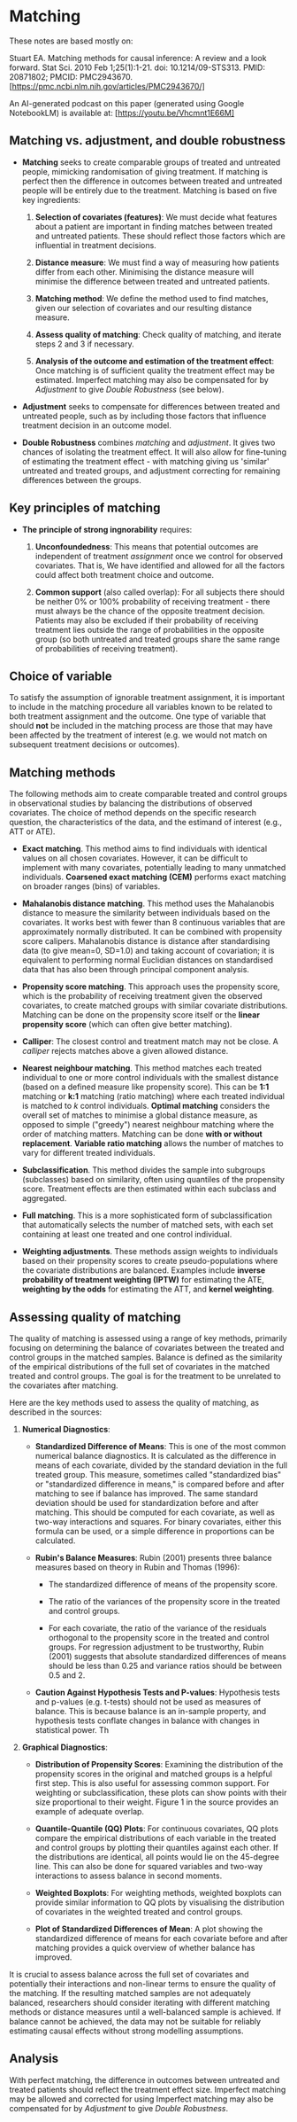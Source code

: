 # Matching

These notes are based mostly on:

Stuart EA. Matching methods for causal inference: A review and a look forward. Stat Sci. 2010 Feb 1;25(1):1-21. doi: 10.1214/09-STS313. PMID: 20871802; PMCID: PMC2943670. [https://pmc.ncbi.nlm.nih.gov/articles/PMC2943670/]

An AI-generated podcast on this paper (generated using Google NotebookLM) is available at: [https://youtu.be/Vhcmnt1E66M]

## Matching vs. adjustment, and double robustness

* **Matching** seeks to create comparable groups of treated and untreated people, mimicking randomisation of giving treatment. If matching is perfect then the difference in outcomes between treated and untreated people will be entirely due to the treatment. Matching is based on five key ingredients:

    1. **Selection of covariates (features)**: We must decide what features about a patient are important in finding matches between treated and untreated patients. These should reflect those factors which are influential in treatment decisions.
    
    2. **Distance measure**: We must find a way of measuring how patients differ from each other. Minimising the distance measure will minimise the difference between treated and untreated patients.
    
    3. **Matching method**: We define the method used to find matches, given our selection of covariates and our resulting distance measure.
    
    4. **Assess quality of matching**: Check quality of matching, and iterate steps 2 and 3 if necessary.
    
    5. **Analysis of the outcome and estimation of the treatment effect**: Once matching is of sufficient quality the treatment effect may be estimated. Imperfect matching may also be compensated for by *Adjustment* to give *Double Robustness* (see below).

* **Adjustment** seeks to compensate for differences between treated and untreated people, such as by including those factors that influence treatment decision in an outcome model. 

* **Double Robustness** combines *matching* and *adjustment*. It gives two chances of isolating the treatment effect. It will also allow for fine-tuning of estimating the treatment effect - with matching giving us 'similar' untreated and treated groups, and adjustment correcting for remaining differences between the groups.


## Key principles of matching

* **The principle of strong ingnorability** requires:

    1. **Unconfoundedness**: This means that potential outcomes are independent of treatment *assignment* once we control for observed covariates. That is, We have identified and allowed for all the factors could affect both treatment choice and outcome.
    
    2. **Common support** (also called overlap): For all subjects there should be neither 0% or 100% probability of receiving treatment - there must always be the chance of the opposite treatment decision. Patients may also be excluded if their probability of receiving treatment lies outside the range of probabilities in the opposite group (so both untreated and treated groups share the same range of probabilities of receiving treatment).


## Choice of variable

To satisfy the assumption of ignorable treatment assignment, it is important to include in the matching procedure all variables known to be related to both treatment assignment and the outcome. One type of variable that should **not** be included in the matching process are those that may have been affected by the treatment of interest (e.g. we would not match on subsequent treatment decisions or outcomes).


## Matching methods

The following methods aim to create comparable treated and control groups in observational studies by balancing the distributions of observed covariates. The choice of method depends on the specific research question, the characteristics of the data, and the estimand of interest (e.g., ATT or ATE).

* **Exact matching**. This method aims to find individuals with identical values on all chosen covariates. However, it can be difficult to implement with many covariates, potentially leading to many unmatched individuals. **Coarsened exact matching (CEM)** performs exact matching on broader ranges (bins) of variables.

* **Mahalanobis distance matching**. This method uses the Mahalanobis distance to measure the similarity between individuals based on the covariates. It works best with fewer than 8 continuous variables that are approximately normally distributed. It can be combined with propensity score calipers. Mahalanobis distance is distance after standardising data (to give mean=0, SD=1.0) and taking account of covariation; it is equivalent to performing normal Euclidian distances on standardised data that has also been through principal component analysis.

* **Propensity score matching**. This approach uses the propensity score, which is the probability of receiving treatment given the observed covariates, to create matched groups with similar covariate distributions. Matching can be done on the propensity score itself or the **linear propensity score** (which can often give better matching).

* **Calliper**: The closest control and treatment match may not be close. A *calliper* rejects matches above a given allowed distance.

* **Nearest neighbour matching**. This method matches each treated individual to one or more control individuals with the smallest distance (based on a defined measure like propensity score). This can be **1:1** matching or **k:1** matching (ratio matching) where each treated individual is matched to *k* control individuals. **Optimal matching** considers the overall set of matches to minimise a global distance measure, as opposed to simple ("greedy") nearest neighbour matching where the order of matching matters. Matching can be done **with or without replacement**. **Variable ratio matching** allows the number of matches to vary for different treated individuals.

* **Subclassification**. This method divides the sample into subgroups (subclasses) based on similarity, often using quantiles of the propensity score. Treatment effects are then estimated within each subclass and aggregated.

* **Full matching**. This is a more sophisticated form of subclassification that automatically selects the number of matched sets, with each set containing at least one treated and one control individual.

* **Weighting adjustments**. These methods assign weights to individuals based on their propensity scores to create pseudo-populations where the covariate distributions are balanced. Examples include **inverse probability of treatment weighting (IPTW)** for estimating the ATE, **weighting by the odds** for estimating the ATT, and **kernel weighting**.

## Assessing quality of matching

The quality of matching is assessed using a range of key methods, primarily focusing on determining the balance of covariates between the treated and control groups in the matched samples. Balance is defined as the similarity of the empirical distributions of the full set of covariates in the matched treated and control groups. The goal is for the treatment to be unrelated to the covariates after matching.

Here are the key methods used to assess the quality of matching, as described in the sources:

1. **Numerical Diagnostics**:

    * **Standardized Difference of Means**: This is one of the most common numerical balance diagnostics. It is calculated as the difference in means of each covariate, divided by the standard deviation in the full treated group. This measure, sometimes called "standardized bias" or "standardized difference in means," is compared before and after matching to see if balance has improved. The same standard deviation should be used for standardization before and after matching. This should be computed for each covariate, as well as two-way interactions and squares. For binary covariates, either this formula can be used, or a simple difference in proportions can be calculated.

    * **Rubin's Balance Measures**: Rubin (2001) presents three balance measures based on theory in Rubin and Thomas (1996):
    
        * The standardized difference of means of the propensity score.
        
        * The ratio of the variances of the propensity score in the treated and control groups.
        
        * For each covariate, the ratio of the variance of the residuals orthogonal to the propensity score in the treated and control groups. For regression adjustment to be trustworthy, Rubin (2001) suggests that absolute standardized differences of means should be less than 0.25 and variance ratios should be between 0.5 and 2.
        
    * **Caution Against Hypothesis Tests and P-values**: Hypothesis tests and p-values (e.g. t-tests) should not be used as measures of balance. This is because balance is an in-sample property, and hypothesis tests conflate changes in balance with changes in statistical power. Th
    
2. **Graphical Diagnostics**:

    * **Distribution of Propensity Scores**: Examining the distribution of the propensity scores in the original and matched groups is a helpful first step. This is also useful for assessing common support. For weighting or subclassification, these plots can show points with their size proportional to their weight. Figure 1 in the source provides an example of adequate overlap.

    * **Quantile-Quantile (QQ) Plots**: For continuous covariates, QQ plots compare the empirical distributions of each variable in the treated and control groups by plotting their quantiles against each other. If the distributions are identical, all points would lie on the 45-degree line. This can also be done for squared variables and two-way interactions to assess balance in second moments.
    
    * **Weighted Boxplots**: For weighting methods, weighted boxplots can provide similar information to QQ plots by visualising the distribution of covariates in the weighted treated and control groups.
    
    * **Plot of Standardized Differences of Mean**: A plot showing the standardized difference of means for each covariate before and after matching provides a quick overview of whether balance has improved. 

It is crucial to assess balance across the full set of covariates and potentially their interactions and non-linear terms to ensure the quality of the matching. If the resulting matched samples are not adequately balanced, researchers should consider iterating with different matching methods or distance measures until a well-balanced sample is achieved. If balance cannot be achieved, the data may not be suitable for reliably estimating causal effects without strong modelling assumptions.

## Analysis

With perfect matching, the difference in outcomes between untreated and treated patients should reflect the treatment effect size. Imperfect matching may be allowed and corrected for using Imperfect matching may also be compensated for by *Adjustment* to give *Double Robustness*.




